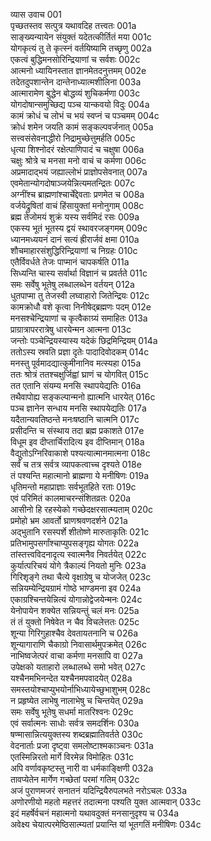 व्यास उवाच	001    
पृच्छतस्तव सत्पुत्र यथावदिह तत्त्वतः	001a  
साङ्ख्यन्यायेन संयुक्तं यदेतत्कीर्तितं मया	001c  
योगकृत्यं तु ते कृत्स्नं वर्तयिष्यामि तच्छृणु	002a  
एकत्वं बुद्धिमनसोरिन्द्रियाणां च सर्वशः	002c  
आत्मनो ध्यायिनस्तात ज्ञानमेतदनुत्तमम्	002e  
तदेतदुपशान्तेन दान्तेनाध्यात्मशीलिना	003a  
आत्मारामेण बुद्धेन बोद्धव्यं शुचिकर्मणा	003c  
योगदोषान्समुच्छिद्य पञ्च यान्कवयो विदुः	004a  
कामं क्रोधं च लोभं च भयं स्वप्नं च पञ्चमम्	004c  
क्रोधं शमेन जयति कामं सङ्कल्पवर्जनात्	005a  
सत्त्वसंसेवनाद्धीरो निद्रामुच्छेत्तुमर्हति	005c  
धृत्या शिश्नोदरं रक्षेत्पाणिपादं च चक्षुषा	006a  
चक्षुः श्रोत्रे च मनसा मनो वाचं च कर्मणा	006c  
अप्रमादाद्भयं जह्याल्लोभं प्राज्ञोपसेवनात्	007a  
एवमेतान्योगदोषाञ्जयेन्नित्यमतन्द्रितः	007c  
अग्नींश्च ब्राह्मणांश्चार्चेद्देवताः प्रणमेत च	008a  
वर्जयेद्रुषितां वाचं हिंसायुक्तां मनोनुगाम्	008c  
ब्रह्म तेजोमयं शुक्रं यस्य सर्वमिदं रसः	009a  
एकस्य भूतं भूतस्य द्वयं स्थावरजङ्गमम्	009c  
ध्यानमध्ययनं दानं सत्यं ह्रीरार्जवं क्षमा	010a  
शौचमाहारसंशुद्धिरिन्द्रियाणां च निग्रहः	010c  
एतैर्विवर्धते तेजः पाप्मानं चापकर्षति	011a  
सिध्यन्ति चास्य सर्वार्था विज्ञानं च प्रवर्तते	011c  
समः सर्वेषु भूतेषु लब्धालब्धेन वर्तयन्	012a  
धुतपाप्मा तु तेजस्वी लघ्वाहारो जितेन्द्रियः	012c  
कामक्रोधौ वशे कृत्वा निनीषेद्ब्रह्मणः पदम्	012e  
मनसश्चेन्द्रियाणां च कृत्वैकाग्र्यं समाहितः	013a  
प्राग्रात्रापररात्रेषु धारयेन्मन आत्मना	013c  
जन्तोः पञ्चेन्द्रियस्यास्य यदेकं छिद्रमिन्द्रियम्	014a  
ततोऽस्य स्रवति प्रज्ञा दृतेः पादादिवोदकम्	014c  
मनस्तु पूर्वमादद्यात्कुमीनानिव मत्स्यहा	015a  
ततः श्रोत्रं ततश्चक्षुर्जिह्वां घ्राणं च योगवित्	015c  
तत एतानि संयम्य मनसि स्थापयेद्यतिः	016a  
तथैवापोह्य सङ्कल्पान्मनो ह्यात्मनि धारयेत्	016c  
पञ्च ज्ञानेन सन्धाय मनसि स्थापयेद्यतिः	017a  
यदैतान्यवतिष्ठन्ते मनःषष्ठानि चात्मनि	017c  
प्रसीदन्ति च संस्थाय तदा ब्रह्म प्रकाशते	017e  
विधूम इव दीप्तार्चिरादित्य इव दीप्तिमान्	018a  
वैद्युतोऽग्निरिवाकाशे पश्यत्यात्मानमात्मना	018c  
सर्वं च तत्र सर्वत्र व्यापकत्वाच्च दृश्यते	018e  
तं पश्यन्ति महात्मानो ब्राह्मणा ये मनीषिणः	019a  
धृतिमन्तो महाप्राज्ञाः सर्वभूतहिते रताः	019c  
एवं परिमितं कालमाचरन्संशितव्रतः	020a  
आसीनो हि रहस्येको गच्छेदक्षरसात्म्यताम्	020c  
प्रमोहो भ्रम आवर्तो घ्राणश्रवणदर्शने	021a  
अद्भुतानि रसस्पर्शे शीतोष्णे मारुताकृतिः	021c  
प्रतिभामुपसर्गांश्चाप्युपसङ्गृह्य योगतः	022a  
तांस्तत्त्वविदनादृत्य स्वात्मनैव निवर्तयेत्	022c  
कुर्यात्परिचयं योगे त्रैकाल्यं नियतो मुनिः	023a  
गिरिशृङ्गे तथा चैत्ये वृक्षाग्रेषु च योजजेत्	023c  
सन्नियम्येन्द्रियग्रामं गोष्ठे भाण्डमना इव	024a  
एकाग्रश्चिन्तयेन्नित्यं योगान्नोद्वेजयेन्मनः	024c  
येनोपायेन शक्येत सन्नियन्तुं चलं मनः	025a  
तं तं युक्तो निषेवेत न चैव विचलेत्ततः	025c  
शून्या गिरिगुहाश्चैव देवतायतनानि च	026a  
शून्यागाराणि चैकाग्रो निवासार्थमुपक्रमेत्	026c  
नाभिष्वजेत्परं वाचा कर्मणा मनसापि वा	027a  
उपेक्षको यताहारो लब्धालब्धे समो भवेत्	027c  
यश्चैनमभिनन्देत यश्चैनमपवादयेत्	028a  
समस्तयोश्चाप्युभयोर्नाभिध्यायेच्छुभाशुभम्	028c  
न प्रहृष्येत लाभेषु नालाभेषु च चिन्तयेत्	029a  
समः सर्वेषु भूतेषु सधर्मा मातरिश्वनः	029c  
एवं सर्वात्मनः साधोः सर्वत्र समदर्शिनः	030a  
षण्मासान्नित्ययुक्तस्य शब्दब्रह्मातिवर्तते	030c  
वेदनार्ताः प्रजा दृष्ट्वा समलोष्टाश्मकाञ्चनः	031a  
एतस्मिन्निरतो मार्गे विरमेन्न विमोहितः	031c  
अपि वर्णावकृष्टस्तु नारी वा धर्मकाङ्क्षिणी	032a  
तावप्येतेन मार्गेण गच्छेतां परमां गतिम्	032c  
अजं पुराणमजरं सनातनं यदिन्द्रियैरुपलभते नरोऽचलः	033a  
अणोरणीयो महतो महत्तरं तदात्मना पश्यति युक्त आत्मवान्	033c  
इदं महर्षेर्वचनं महात्मनो यथावदुक्तं मनसानुदृश्य च	034a  
अवेक्ष्य चेयात्परमेष्ठिसात्म्यतां प्रयान्ति यां भूतगतिं मनीषिणः	034c  

